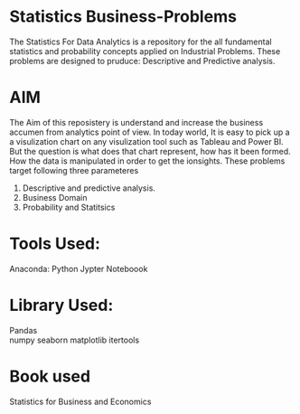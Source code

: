 # Statistics Business-Problems
The Statistics For Data Analytics is a repository for the all fundamental statistics and probability concepts applied on Industrial Problems. These problems are designed to pruduce: Descriptive and Predictive analysis.

# AIM

The Aim of this reposistery is understand and increase the business accumen from analytics point of view. In today world, It is easy to pick up a a visulization chart on any visulization tool such as Tableau and Power BI. But the question is what does that chart represent, how has it been formed. How the data is manipulated in order to get the ionsights. These problems target following three parameteres

1. Descriptive and predictive analysis.
2. Business Domain
3. Probability and Statitsics

# Tools Used:
Anaconda: Python Jypter Noteboook

# Library Used:
Pandas
<br /> 
numpy
seaborn
matplotlib
itertools

# Book used
Statistics for Business and Economics

